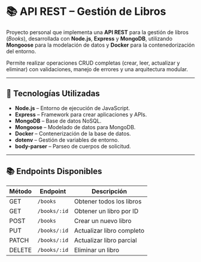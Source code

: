 # 📚 API REST – Gestión de Libros

Proyecto personal que implementa una **API REST** para la gestión de libros (*Books*), desarrollada con **Node.js**, **Express** y **MongoDB**, utilizando **Mongoose** para la modelación de datos y **Docker** para la contenedorización del entorno.

Permite realizar operaciones CRUD completas (crear, leer, actualizar y eliminar) con validaciones, manejo de errores y una arquitectura modular.

---

## 🚀 Tecnologías Utilizadas

- **Node.js** – Entorno de ejecución de JavaScript.
- **Express** – Framework para crear aplicaciones y APIs.
- **MongoDB** – Base de datos NoSQL.
- **Mongoose** – Modelado de datos para MongoDB.
- **Docker** – Contenerización de la base de datos.
- **dotenv** – Gestión de variables de entorno.
- **body-parser** – Parseo de cuerpos de solicitud.

---

## 📚 Endpoints Disponibles

| Método  | Endpoint      | Descripción                 |
|---------|--------------|-----------------------------|
| GET     | `/books`     | Obtener todos los libros    |
| GET     | `/books/:id` | Obtener un libro por ID     |
| POST    | `/books`     | Crear un nuevo libro        |
| PUT     | `/books/:id` | Actualizar libro completo   |
| PATCH   | `/books/:id` | Actualizar libro parcial    |
| DELETE  | `/books/:id` | Eliminar un libro           |
